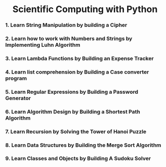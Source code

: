 <h1 align="center">Scientific Computing with Python</h1>

<h3>1. Learn String Manipulation by building a Cipher</h3>
<h3>2. Learn how to work with Numbers and Strings by Implementing Luhn Algorithm</h3>
<h3>3. Learn Lambda Functions by Building an Expense Tracker</h3>
<h3>4. Learn list comprehension by Building a Case converter program</h3>
<h3>5. Learn Regular Expressions by Building a Password Generator</h3>
<h3>6. Learn Algorithm Design by Building a Shortest Path Algorithm</h3>
<h3>7. Learn Recursion by Solving the Tower of Hanoi Puzzle</h3>
<h3>8. Learn Data Structures by Building the Merge Sort Algorithm</h3>
<h3>9. Learn Classes and Objects by Building A Sudoku Solver</h3>
